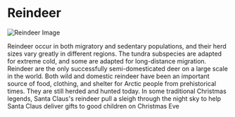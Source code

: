 # Reindeer

![Reindeer Image](https://upload.wikimedia.org/wikipedia/commons/9/96/Reinbukken_p%C3%A5_frisk_gr%C3%B8nt_beite._-_panoramio.jpg)

Reindeer occur in both migratory and sedentary populations, and their herd sizes vary greatly in different regions. The tundra subspecies are adapted for extreme cold, and some are adapted for long-distance migration. Reindeer are the only successfully semi-domesticated deer on a large scale in the world. Both wild and domestic reindeer have been an important source of food, clothing, and shelter for Arctic people from prehistorical times. They are still herded and hunted today. In some traditional Christmas legends, Santa Claus's reindeer pull a sleigh through the night sky to help Santa Claus deliver gifts to good children on Christmas Eve